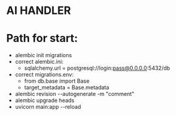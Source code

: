 # AI HANDLER


# Path for start:
- alembic init migrations
- correct alembic.ini:
    - sqlalchemy.url = postgresql://login:pass@0.0.0.0:5432/db
- correct migrations.env:
    - from db.base import Base
    - target_metadata = Base.metadata
- alembic revision --autogenerate -m "comment"
- alembic upgrade heads
- uvicorn main:app --reload